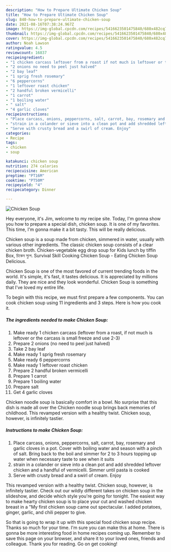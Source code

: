 ```yaml
---
description: "How to Prepare Ultimate Chicken Soup"
title: "How to Prepare Ultimate Chicken Soup"
slug: 840-how-to-prepare-ultimate-chicken-soup
date: 2021-08-16T07:38:24.967Z
image: https://img-global.cpcdn.com/recipes/5416623501475840/680x482cq70/chicken-soup-recipe-main-photo.jpg
thumbnail: https://img-global.cpcdn.com/recipes/5416623501475840/680x482cq70/chicken-soup-recipe-main-photo.jpg
cover: https://img-global.cpcdn.com/recipes/5416623501475840/680x482cq70/chicken-soup-recipe-main-photo.jpg
author: Noah Lawson
ratingvalue: 4.5
reviewcount: 16837
recipeingredient:
- "1 chicken carcass leftover from a roast if not much is leftover or the carcass is small freeze and use 23"
- "2 onions no need to peel just halved"
- "2 bay leaf"
- "1 sprig fresh rosemary"
- "6 peppercorns"
- "1 leftover roast chicken"
- "2 handful broken vermicelli"
- "1 carrot"
- "1 boiling water"
- " salt"
- "4 garlic cloves"
recipeinstructions:
- "Place carcass, onions, peppercorns, salt, carrot, bay, rosemary and garlic cloves in a pot. Cover with boiling water and season with a pinch of salt. Bring back to the boil and simmer for 2 to 3 hours topping up water when necessary taste to see when it suits"
- "strain in a colander or sieve into a clean pot and add shredded leftover chicken and a handful of vermicelli. Simmer until pasta is cooked"
- "Serve with crusty bread and a swirl of cream. Enjoy"
categories:
- Recipe
tags:
- chicken
- soup

katakunci: chicken soup 
nutrition: 274 calories
recipecuisine: American
preptime: "PT16M"
cooktime: "PT50M"
recipeyield: "4"
recipecategory: Dinner

---
```



![Chicken Soup](https://img-global.cpcdn.com/recipes/5416623501475840/680x482cq70/chicken-soup-recipe-main-photo.jpg)

Hey everyone, it's Jim, welcome to my recipe site. Today, I'm gonna show you how to prepare a special dish, chicken soup. It is one of my favorites. This time, I'm gonna make it a bit tasty. This will be really delicious.

Chicken soup is a soup made from chicken, simmered in water, usually with various other ingredients. The classic chicken soup consists of a clear chicken broth. Chicken-vegetable egg drop soup for Kids lunch by tiffin Box, চিকেন স্যুপ. Survival Skill Cooking Chicken Soup - Eating Chicken Soup Delicious.

Chicken Soup is one of the most favored of current trending foods in the world. It's simple, it's fast, it tastes delicious. It is appreciated by millions daily. They are nice and they look wonderful. Chicken Soup is something that I've loved my entire life.


To begin with this recipe, we must first prepare a few components. You can cook chicken soup using 11 ingredients and 3 steps. Here is how you cook it.

<!--inarticleads1-->

##### The ingredients needed to make Chicken Soup:

1. Make ready 1 chicken carcass (leftover from a roast, if not much is leftover or the carcass is small freeze and use 2-3)
1. Prepare 2 onions (no need to peel just halved)
1. Take 2 bay leaf
1. Make ready 1 sprig fresh rosemary
1. Make ready 6 peppercorns
1. Make ready 1 leftover roast chicken
1. Prepare 2 handful broken vermicelli
1. Prepare 1 carrot
1. Prepare 1 boiling water
1. Prepare  salt
1. Get 4 garlic cloves


Chicken noodle soup is basically comfort in a bowl. No surprise that this dish is made all over the Chicken noodle soup brings back memories of childhood. This revamped version with a healthy twist. Chicken soup, however, is infinitely tastier. 

<!--inarticleads2-->

##### Instructions to make Chicken Soup:

1. Place carcass, onions, peppercorns, salt, carrot, bay, rosemary and garlic cloves in a pot. Cover with boiling water and season with a pinch of salt. Bring back to the boil and simmer for 2 to 3 hours topping up water when necessary taste to see when it suits
1. strain in a colander or sieve into a clean pot and add shredded leftover chicken and a handful of vermicelli. Simmer until pasta is cooked
1. Serve with crusty bread and a swirl of cream. Enjoy


This revamped version with a healthy twist. Chicken soup, however, is infinitely tastier. Check out our wildly different takes on chicken soup in the slideshow, and decide which style you&#39;re going for tonight. The easiest way to make hearty chicken soup is to place your cut and washed chicken breast in a &#34;My first chicken soup came out spectacular. I added potatoes, ginger, garlic, and chili pepper to give. 

So that is going to wrap it up with this special food chicken soup recipe. Thanks so much for your time. I'm sure you can make this at home. There is gonna be more interesting food in home recipes coming up. Remember to save this page on your browser, and share it to your loved ones, friends and colleague. Thank you for reading. Go on get cooking!
